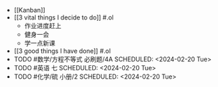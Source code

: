 - [[Kanban]]
- [[3 vital things I decide to do]] #.ol
	- 作业进度赶上
	- 健身一会
	- 学一点新课
- [[3 good things I have done]]  #.ol
- TODO #数学/方程不等式 必刷题/4A
  SCHEDULED: <2024-02-20 Tue>
- TODO #英语 七
  SCHEDULED: <2024-02-20 Tue>
- TODO #化学/硫 小册/2
  SCHEDULED: <2024-02-20 Tue>